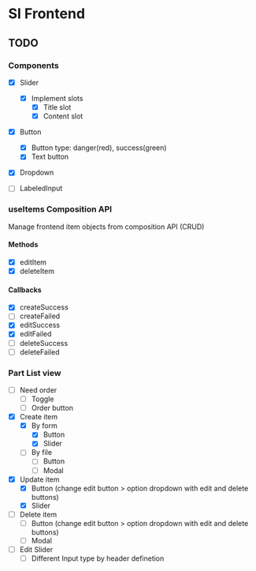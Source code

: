 # SI Frontend

## TODO

### Components

- [x] Slider
  - [x] Implement slots
    - [x] Title slot
    - [x] Content slot

- [x] Button
  - [x] Button type: danger(red), success(green)
  - [x] Text button

- [x] Dropdown

- [ ] LabeledInput

### useItems Composition API

Manage frontend item objects from composition API (CRUD)

#### Methods

- [x] editItem
- [x] deleteItem

#### Callbacks

- [x] createSuccess
- [ ] createFailed
- [x] editSuccess
- [x] editFailed
- [ ] deleteSuccess
- [ ] deleteFailed

### Part List view

- [ ] Need order
  - [ ] Toggle
  - [ ] Order button
- [x] Create item
  - [x] By form
    - [x] Button
    - [x] Slider
  - [ ] By file
    - [ ] Button
    - [ ] Modal
- [x] Update item
  - [x] Button (change edit button > option dropdown with edit and delete buttons)
  - [x] Slider
- [ ] Delete item
  - [ ] Button (change edit button > option dropdown with edit and delete buttons)
  - [ ] Modal
- [ ] Edit Slider
  - [ ] Different Input type by header definetion
